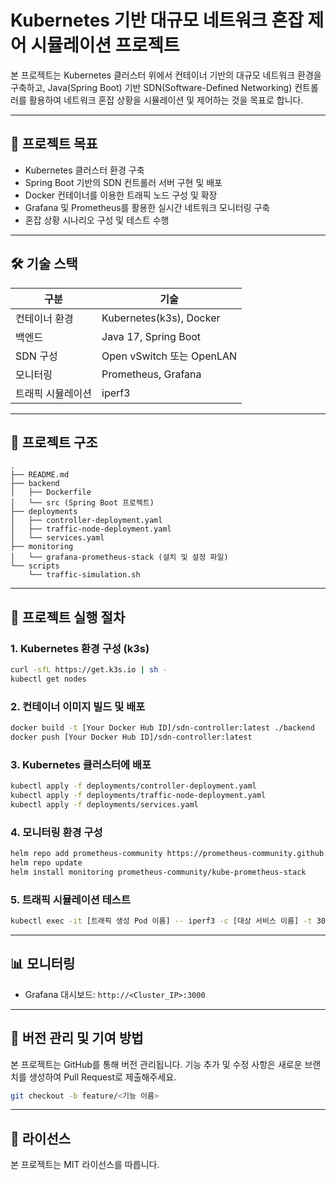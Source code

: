# Kubernetes 기반 대규모 네트워크 혼잡 제어 시뮬레이션 프로젝트

본 프로젝트는 Kubernetes 클러스터 위에서 컨테이너 기반의 대규모 네트워크 환경을 구축하고, Java(Spring Boot) 기반 SDN(Software-Defined Networking) 컨트롤러를 활용하여 네트워크 혼잡 상황을 시뮬레이션 및 제어하는 것을 목표로 합니다.

---

## 📌 프로젝트 목표

- Kubernetes 클러스터 환경 구축
- Spring Boot 기반의 SDN 컨트롤러 서버 구현 및 배포
- Docker 컨테이너를 이용한 트래픽 노드 구성 및 확장
- Grafana 및 Prometheus를 활용한 실시간 네트워크 모니터링 구축
- 혼잡 상황 시나리오 구성 및 테스트 수행

---

## 🛠️ 기술 스택

| 구분 | 기술 |
|------|------|
| 컨테이너 환경 | Kubernetes(k3s), Docker |
| 백엔드 | Java 17, Spring Boot |
| SDN 구성 | Open vSwitch 또는 OpenLAN |
| 모니터링 | Prometheus, Grafana |
| 트래픽 시뮬레이션 | iperf3 |

---

## 📂 프로젝트 구조

```
.
├── README.md
├── backend
│   ├── Dockerfile
│   └── src (Spring Boot 프로젝트)
├── deployments
│   ├── controller-deployment.yaml
│   ├── traffic-node-deployment.yaml
│   └── services.yaml
├── monitoring
│   └── grafana-prometheus-stack (설치 및 설정 파일)
└── scripts
    └── traffic-simulation.sh
```

---

## 🚀 프로젝트 실행 절차

### 1. Kubernetes 환경 구성 (k3s)

```bash
curl -sfL https://get.k3s.io | sh -
kubectl get nodes
```

### 2. 컨테이너 이미지 빌드 및 배포

```bash
docker build -t [Your Docker Hub ID]/sdn-controller:latest ./backend
docker push [Your Docker Hub ID]/sdn-controller:latest
```

### 3. Kubernetes 클러스터에 배포

```bash
kubectl apply -f deployments/controller-deployment.yaml
kubectl apply -f deployments/traffic-node-deployment.yaml
kubectl apply -f deployments/services.yaml
```

### 4. 모니터링 환경 구성

```bash
helm repo add prometheus-community https://prometheus-community.github.io/helm-charts
helm repo update
helm install monitoring prometheus-community/kube-prometheus-stack
```

### 5. 트래픽 시뮬레이션 테스트

```bash
kubectl exec -it [트래픽 생성 Pod 이름] -- iperf3 -c [대상 서비스 이름] -t 300
```

---

## 📊 모니터링

- Grafana 대시보드: `http://<Cluster_IP>:3000`

---

## 📌 버전 관리 및 기여 방법

본 프로젝트는 GitHub를 통해 버전 관리됩니다. 기능 추가 및 수정 사항은 새로운 브랜치를 생성하여 Pull Request로 제출해주세요.

```bash
git checkout -b feature/<기능 이름>
```

---

## 📝 라이선스

본 프로젝트는 MIT 라이선스를 따릅니다.

